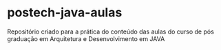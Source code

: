 # postech-java-aulas
Repositório criado para a prática do conteúdo das aulas do curso de pós graduação em Arquitetura e Desenvolvimento em JAVA
